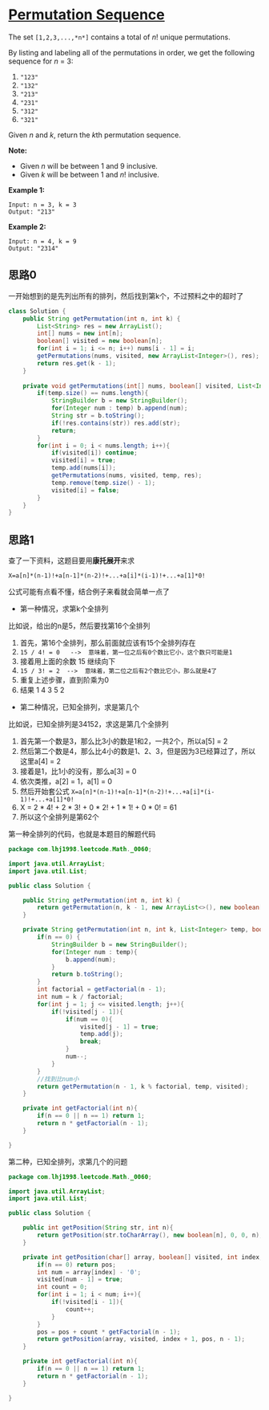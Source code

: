 # [Permutation Sequence](https://leetcode.com/problems/permutation-sequence/)

The set `[1,2,3,...,*n*]` contains a total of *n*! unique permutations.

By listing and labeling all of the permutations in order, we get the following sequence for *n* = 3:

1. `"123"`
2. `"132"`
3. `"213"`
4. `"231"`
5. `"312"`
6. `"321"`

Given *n* and *k*, return the *k*th permutation sequence.

**Note:**

- Given *n* will be between 1 and 9 inclusive.
- Given *k* will be between 1 and *n*! inclusive.

**Example 1:**

```
Input: n = 3, k = 3
Output: "213"
```

**Example 2:**

```
Input: n = 4, k = 9
Output: "2314"
```

## 思路0

一开始想到的是先列出所有的排列，然后找到第k个，不过预料之中的超时了

```java
class Solution {
    public String getPermutation(int n, int k) {
        List<String> res = new ArrayList();
        int[] nums = new int[n];
        boolean[] visited = new boolean[n];
        for(int i = 1; i <= n; i++) nums[i - 1] = i;
        getPermutations(nums, visited, new ArrayList<Integer>(), res);
        return res.get(k - 1);
    }
    
    private void getPermutations(int[] nums, boolean[] visited, List<Integer> temp, List<String> res){
        if(temp.size() == nums.length){
            StringBuilder b = new StringBuilder();
            for(Integer num : temp) b.append(num);
            String str = b.toString();
            if(!res.contains(str)) res.add(str);
            return;
        }
        for(int i = 0; i < nums.length; i++){
            if(visited[i]) continue;
            visited[i] = true;
            temp.add(nums[i]);
            getPermutations(nums, visited, temp, res);
            temp.remove(temp.size() - 1);
            visited[i] = false;
        }
    }
}
```

## 思路1

查了一下资料，这题目要用**康托展开**来求

`X=a[n]*(n-1)!+a[n-1]*(n-2)!+...+a[i]*(i-1)!+...+a[1]*0!`

公式可能有点看不懂，结合例子来看就会简单一点了

- 第一种情况，求第k个全排列

比如说，给出的n是5，然后要找第16个全排列

1. 首先，第16个全排列，那么前面就应该有15个全排列存在
2. `15 / 4! = 0   -->  意味着，第一位之后有0个数比它小，这个数只可能是1`
3. 接着用上面的余数 15 继续向下
4. `15 / 3! = 2  -->  意味着，第二位之后有2个数比它小，那么就是4了`
5. 重复上述步骤，直到阶乘为0
6. 结果 1 4 3 5 2

- 第二种情况，已知全排列，求是第几个

比如说，已知全排列是34152，求这是第几个全排列

1. 首先第一个数是3，那么比3小的数是1和2，一共2个，所以a[5] = 2
2. 然后第二个数是4，那么比4小的数是1、2、3，但是因为3已经算过了，所以这里a[4] = 2
3. 接着是1，比1小的没有，那么a[3] = 0
4. 依次类推，a[2] = 1，a[1] = 0
5. 然后开始套公式 `X=a[n]*(n-1)!+a[n-1]*(n-2)!+...+a[i]*(i-1)!+...+a[1]*0!`
6. X = 2 * 4! + 2 * 3! + 0 * 2! + 1 * 1! + 0 * 0! = 61
7. 所以这个全排列是第62个

第一种全排列的代码，也就是本题目的解题代码

```java
package com.lhj1998.leetcode.Math._0060;

import java.util.ArrayList;
import java.util.List;

public class Solution {

    public String getPermutation(int n, int k) {
        return getPermutation(n, k - 1, new ArrayList<>(), new boolean[n]);
    }

    private String getPermutation(int n, int k, List<Integer> temp, boolean[] visited){
        if(n == 0) {
            StringBuilder b = new StringBuilder();
            for(Integer num : temp){
                b.append(num);
            }
            return b.toString();
        }
        int factorial = getFactorial(n - 1);
        int num = k / factorial;
        for(int j = 1; j <= visited.length; j++){
            if(!visited[j - 1]){
                if(num == 0){
                    visited[j - 1] = true;
                    temp.add(j);
                    break;
                }
                num--;
            }
        }
        //找到比num小
        return getPermutation(n - 1, k % factorial, temp, visited);
    }

    private int getFactorial(int n){
        if(n == 0 || n == 1) return 1;
        return n * getFactorial(n - 1);
    }

}

```

第二种，已知全排列，求第几个的问题

```java
package com.lhj1998.leetcode.Math._0060;

import java.util.ArrayList;
import java.util.List;

public class Solution {

    public int getPosition(String str, int n){
        return getPosition(str.toCharArray(), new boolean[n], 0, 0, n);
    }

    private int getPosition(char[] array, boolean[] visited, int index, int pos, int n){
        if(n == 0) return pos;
        int num = array[index] - '0';
        visited[num - 1] = true;
        int count = 0;
        for(int i = 1; i < num; i++){
            if(!visited[i - 1]){
                count++;
            }
        }
        pos = pos + count * getFactorial(n - 1);
        return getPosition(array, visited, index + 1, pos, n - 1);
    }

    private int getFactorial(int n){
        if(n == 0 || n == 1) return 1;
        return n * getFactorial(n - 1);
    }

}

```

